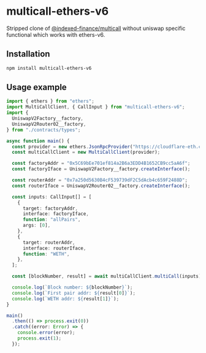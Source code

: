 # multicall-ethers-v6

Stripped clone of [@indexed-finance/multicall](https://github.com/indexed-finance/multicall) without uniswap specific functional which works with ethers-v6.

## Installation

```bash
npm install multicall-ethers-v6
```

## Usage example

```typescript
import { ethers } from "ethers";
import MultiCallClient, { CallInput } from "multicall-ethers-v6";
import {
  UniswapV2Factory__factory,
  UniswapV2Router02__factory,
} from "./contracts/types";

async function main() {
  const provider = new ethers.JsonRpcProvider("https://cloudflare-eth.com");
  const multiCallClient = new MultiCallClient(provider);

  const factoryAddr = "0x5C69bEe701ef814a2B6a3EDD4B1652CB9cc5aA6f";
  const factoryIface = UniswapV2Factory__factory.createInterface();

  const routerAddr = "0x7a250d5630B4cF539739dF2C5dAcb4c659F2488D";
  const routerIface = UniswapV2Router02__factory.createInterface();

  const inputs: CallInput[] = [
    {
      target: factoryAddr,
      interface: factoryIface,
      function: "allPairs",
      args: [0],
    },
    {
      target: routerAddr,
      interface: routerIface,
      function: "WETH",
    },
  ];

  const [blockNumber, result] = await multiCallClient.multiCall(inputs);

  console.log(`Block number: ${blockNumber}`);
  console.log(`First pair addr: ${result[0]}`);
  console.log(`WETH addr: ${result[1]}`);
}

main()
  .then(() => process.exit(0))
  .catch((error: Error) => {
    console.error(error);
    process.exit(1);
  });
```

